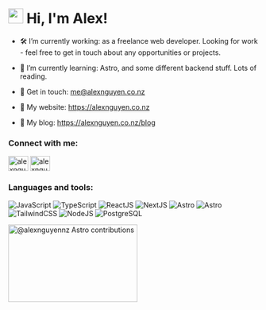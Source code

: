 # <img src="https://raw.githubusercontent.com/MartinHeinz/MartinHeinz/master/wave.gif" width="30px"> Hi, I'm Alex!</h1>

- 🛠️ I’m currently working: as a freelance web developer. Looking for work - feel free to get in touch about any opportunities or projects.

- 🌱 I’m currently learning: Astro, and some different backend stuff. Lots of reading.

- 💬 Get in touch: me@alexnguyen.co.nz

- 🚀 My website: <a href="https://alexnguyen.co.nz" target="blank">https://alexnguyen.co.nz</a>

- 📰 My blog:  <a href="https://alexnguyen.co.nz/blog" target="blank">https://alexnguyen.co.nz/blog</a>



### Connect with me:
<p>
<a href="https://twitter.com/anguyendev" target="blank"><img align="center" src="https://cdn.jsdelivr.net/npm/simple-icons@3.0.1/icons/twitter.svg" alt="alexnguyennz" height="30" width="40" /></a>
<a href="https://www.linkedin.com/in/anguyennz/" target="blank"><img align="center" src="https://cdn.jsdelivr.net/npm/simple-icons@3.0.1/icons/linkedin.svg" alt="alexnguyennz" height="30" width="40" /></a>
</p>

### Languages and tools:
<p>
<img src="https://img.shields.io/badge/JavaScript-F7DF1E.svg?style=for-the-badge&logo=JavaScript&logoColor=black" alt="JavaScript">
<img src="https://img.shields.io/badge/TypeScript-3178C6.svg?style=for-the-badge&logo=TypeScript&logoColor=white" alt="TypeScript">
<img src="https://img.shields.io/badge/React-61DAFB.svg?style=for-the-badge&logo=React&logoColor=black" alt="ReactJS">
<img src="https://img.shields.io/badge/Next.js-000000.svg?style=for-the-badge&logo=nextdotjs&logoColor=white" alt="NextJS">
<img src="https://img.shields.io/badge/Astro-FF5D01.svg?style=for-the-badge&logo=astro&logoColor=white" alt="Astro">
<img src="https://img.shields.io/badge/Vue.js-35495E.svg?style=for-the-badge&logo=vuedotjs&logoColor=white" alt="Astro">
<img src="https://img.shields.io/badge/Tailwind%20CSS-06B6D4.svg?style=for-the-badge&logo=Tailwind-CSS&logoColor=white" alt="TailwindCSS">
<img src="https://img.shields.io/badge/Node.js-339933.svg?style=for-the-badge&logo=nodedotjs&logoColor=white" alt="NodeJS">
<img src="https://img.shields.io/badge/PostgreSQL-4169E1.svg?style=for-the-badge&logo=PostgreSQL&logoColor=white" alt="PostgreSQL">
</p>

<a href="https://astro.badg.es/contributor/alexnguyennz/">
  <img src="https://astro.badg.es/v2/contributor/alexnguyennz.svg" alt="@alexnguyennz Astro contributions" width="260" height="156">
</a>
